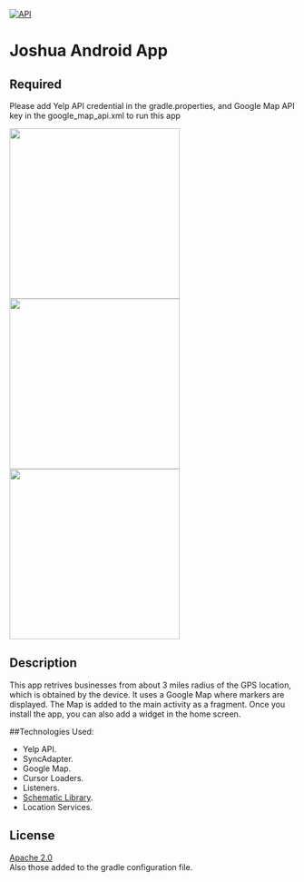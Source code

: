 [![API](https://img.shields.io/badge/API-17%2B-green.svg?style=flat)](https://android-arsenal.com/api?level=17)
# Joshua Android App

## Required
Please add Yelp API credential in the gradle.properties, and Google Map API key in the google_map_api.xml to run this app

<img src="http://www.dia40.com/oodles/josh/ss1.png" width="300">
<img src="http://www.dia40.com/oodles/josh/ss2.png" width="300"><br>
<img src="http://www.dia40.com/oodles/josh/ss3.png" width="300">


## Description

This app retrives businesses from about 3 miles radius of the GPS location, which is obtained by the device.
It uses a Google Map where markers are displayed. The Map is added to the main activity as a fragment.
Once you install the app, you can also add a widget in the home screen.

##Technologies Used: 
- Yelp API.
- SyncAdapter.
- Google Map.
- Cursor Loaders.
- Listeners.
- [Schematic Library](https://github.com/SimonVT/schematic).
- Location Services.

## License

[Apache 2.0](https://svn.apache.org/viewvc/httpd/httpd/trunk/LICENSE?view=markup)  
Also those added to the gradle configuration file.
